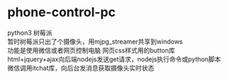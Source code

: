 # phone-control-pc
python3 树莓派  
暂时树莓派只出了个摄像头，用mjpg_streamer共享到windows  
功能是使用微信或者网页控制电脑 网页css样式用的button库  
html+jquery+ajax向后端nodejs发送get请求，nodejs执行命令或python脚本  
微信调用itchat库，向后台发消息获取摄像头实时状态

